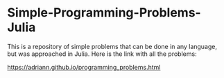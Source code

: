 # Simple-Programming-Problems-Julia
This is a repository of simple problems that can be done in any language, but was approached in Julia. 
Here is the link with all the problems:


https://adriann.github.io/programming_problems.html
